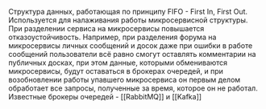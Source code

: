 Структура данных, работающая по принципу FIFO - First In, First Out. Используется для налаживания работы микросервисной структуры. При разделении сервиса на микросервисы повышается отказоустойчивость. Например, при разделения форума на микросервисы личных сообщений и досок даже при ошибки в работе сообщений пользователи всё равно смогут оставлять комментарии на публичных досках, при этом данные, которыми обмениваются микросервисы, будут оставаться в брокерах очередей, и при возобновлении работы упавшего микросервиса он первым делом обработает все запросы, полученные за время, которое он не работал.
Известные брокеры очередей - [[RabbitMQ]] и [[Kafka]]